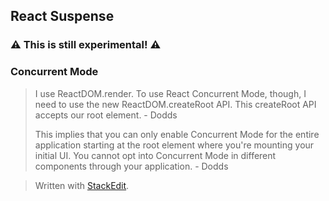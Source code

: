 ## React Suspense

### ⚠ This is still experimental! ⚠ 

### Concurrent Mode

> I use ReactDOM.render. To use React Concurrent Mode, though, I need to use the new ReactDOM.createRoot API. This createRoot API accepts our root element. - Dodds
> 
> This implies that you can only enable Concurrent Mode for the entire application starting at the root element where you're mounting your initial UI. You cannot opt into Concurrent Mode in different components through your application. - Dodds



> Written with [StackEdit](https://stackedit.io/).
<!--stackedit_data:
eyJoaXN0b3J5IjpbLTE2MTEwODA5ODksLTgyNTUxMTU4M119
-->
